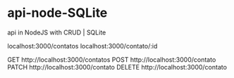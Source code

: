# api-node-SQLite
api in NodeJS with CRUD | SQLite

localhost:3000/contatos
localhost:3000/contato/:id

GET
http://localhost:3000/contatos
POST
http://localhost:3000/contato
PATCH
http://localhost:3000/contato
DELETE
http://localhost:3000/contato
